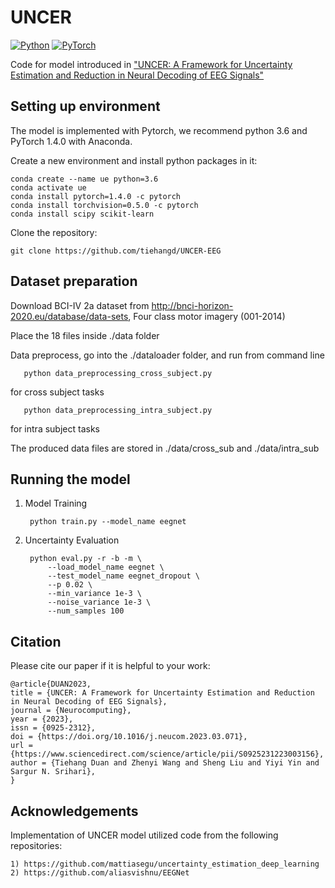
# UNCER

[![Python](https://img.shields.io/badge/python-3.6-blue.svg)](https://www.python.org/)
[![PyTorch](https://img.shields.io/badge/pytorch-1.4.0-%237732a8)](https://pytorch.org/get-started/previous-versions/)


Code for model introduced in ["UNCER: A Framework for Uncertainty Estimation and Reduction in Neural Decoding of EEG Signals"](https://www.sciencedirect.com/science/article/abs/pii/S0925231223003156)

## Setting up environment

The model is implemented with Pytorch, we recommend python 3.6 and PyTorch 1.4.0 with Anaconda.
    
Create a new environment and install python packages in it:

    conda create --name ue python=3.6
    conda activate ue
    conda install pytorch=1.4.0 -c pytorch
    conda install torchvision=0.5.0 -c pytorch
    conda install scipy scikit-learn

Clone the repository:
   
    git clone https://github.com/tiehangd/UNCER-EEG

## Dataset preparation

   Download BCI-IV 2a dataset from http://bnci-horizon-2020.eu/database/data-sets, Four class motor imagery (001-2014)
   
   Place the 18 files inside ./data folder
   
   Data preprocess, go into the ./dataloader folder, and run from command line
   
       python data_preprocessing_cross_subject.py
   
   for cross subject tasks
   
       python data_preprocessing_intra_subject.py
   
   for intra subject tasks
   
   The produced data files are stored in ./data/cross_sub and ./data/intra_sub

## Running the model

1) Model Training
    
        python train.py --model_name eegnet

2) Uncertainty Evaluation
    
        python eval.py -r -b -m \
            --load_model_name eegnet \
            --test_model_name eegnet_dropout \
            --p 0.02 \
            --min_variance 1e-3 \
            --noise_variance 1e-3 \
            --num_samples 100


## Citation

Please cite our paper if it is helpful to your work:
```
@article{DUAN2023,
title = {UNCER: A Framework for Uncertainty Estimation and Reduction in Neural Decoding of EEG Signals},
journal = {Neurocomputing},
year = {2023},
issn = {0925-2312},
doi = {https://doi.org/10.1016/j.neucom.2023.03.071},
url = {https://www.sciencedirect.com/science/article/pii/S0925231223003156},
author = {Tiehang Duan and Zhenyi Wang and Sheng Liu and Yiyi Yin and Sargur N. Srihari},
}
```


## Acknowledgements

  Implementation of UNCER model utilized code from the following repositories:
    
    1) https://github.com/mattiasegu/uncertainty_estimation_deep_learning
    2) https://github.com/aliasvishnu/EEGNet


